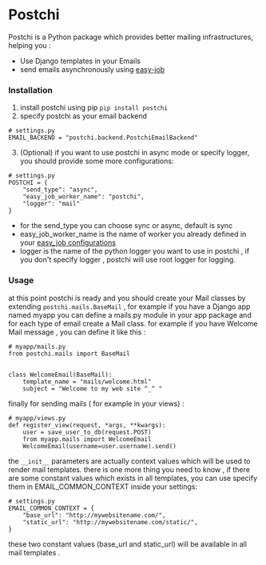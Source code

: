 # Postchi
Postchi is a Python package which provides better mailing infrastructures, helping you :

 - Use Django templates in your Emails
 -  send emails asynchronously using [easy-job](https://github.com/inb-co/easy-job) 

### Installation

 1. install postchi using pip 	`pip install postchi`
 2. specify postchi as your email backend

```
# settings.py
EMAIL_BACKEND = "postchi.backend.PostchiEmailBackend"
```

 3. (Optional) if you want to use postchi in async mode or specify logger, you should provide some more configurations:

```
# settings.py
POSTCHI = {
    "send_type": "async",
    "easy_job_worker_name": "postchi",
    "logger": "mail"
}
```


 - for the send_type you can choose sync or async, default is sync
 - easy_job_worker_name is the name of worker you already defined in your [easy_job configurations](http://easy-job.readthedocs.io/en/latest/#1-first-open-your-settings-file-and-add-the-following)
 - logger is the name of the python logger you want to use in postchi , if you don't specify logger , postchi will use root logger for logging.

### Usage
at this point postchi is ready and you should create your Mail classes by extending `postchi.mails.BaseMail` , for example if you have a Django app named myapp you can define a mails.py module in your app package and for each type of email create a Mail class.
for example if you have Welcome Mail message , you can define it like this :

```
# myapp/mails.py
from postchi.mails import BaseMail


class WelcomeEmail(BaseMail):
    template_name = "mails/welcome.html"
    subject = "Welcome to my web site ^_^ "
```

finally for sending mails ( for example in your views) :

```
# myapp/views.py
def register_view(request, *args, **kwargs):
	user = save_user_to_db(request.POST)
	from myapp.mails import WelcomeEmail
	WelcomeEmail(username=user.username).send()
```

the `__init__` parameters are actually context values which will be used to render mail templates.
there is one more thing you need to know , if there are some constant values which exists in all templates, you can use specify them in EMAIL_COMMON_CONTEXT inside your settings:
```
# settings.py
EMAIL_COMMON_CONTEXT = {
    "base_url": "http://mywebsitename.com/",
    "static_url": "http://mywebsitename.com/static/",
}
```
these two constant values (base_url and static_url) will be available in all mail templates .

